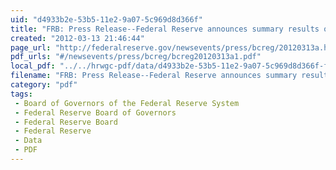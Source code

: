 ```yaml
---
uid: "d4933b2e-53b5-11e2-9a07-5c969d8d366f"
title: "FRB: Press Release--Federal Reserve announces summary results of latest round of bank stress tests--March 13, 2012"
created: "2012-03-13 21:46:44"
page_url: "http://federalreserve.gov/newsevents/press/bcreg/20120313a.htm"
pdf_urls: "#/newsevents/press/bcreg/bcreg20120313a1.pdf"
local_pdf: "../../hrwgc-pdf/data/d4933b2e-53b5-11e2-9a07-5c969d8d366f-frb-press-release-federal-reserve-announces-summary-results-of-latest-round-of-bank-stress-tests-march-13-2012.pdf"
filename: "FRB: Press Release--Federal Reserve announces summary results of latest round of bank stress tests--March 13, 2012.html"
category: "pdf"
tags: 
 - Board of Governors of the Federal Reserve System
 - Federal Reserve Board of Governors
 - Federal Reserve Board
 - Federal Reserve
 - Data
 - PDF
---
```

